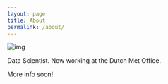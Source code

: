 ```yaml
---
layout: page
title: About
permalink: /about/
---
```


![img](https://drive.google.com/open?id=10biS1yGNTNbXlNB7rhpTXi5CUKSC8f_u)

Data Scientist. Now working at the Dutch Met Office. 

More info soon!

